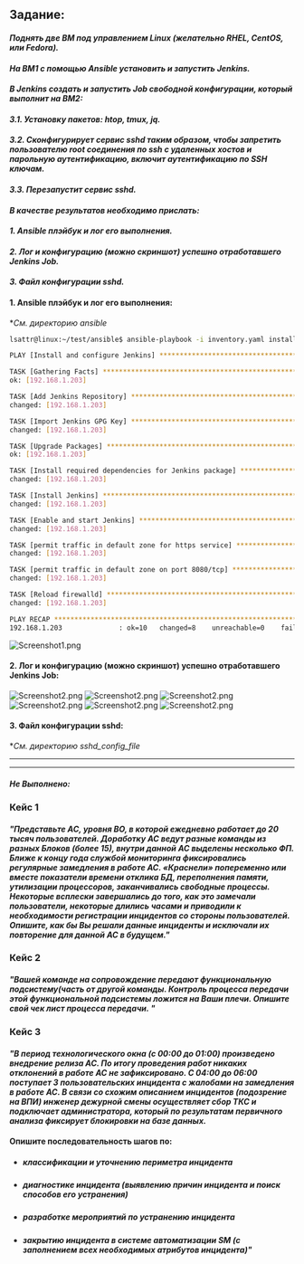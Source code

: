 ## Задание:

#### *Поднять две ВМ под управлением Linux (желательно RHEL, CentOS, или Fedora).*
#### *На ВМ1 c помощью Ansible установить и запустить Jenkins.*
#### *В Jenkins создать и запустить Job свободной конфигурации, который выполнит на ВМ2:*
#### *3.1. Установку пакетов: htop, tmux, jq.*
#### *3.2.  Сконфигурирует сервис sshd таким образом, чтобы запретить пользователю root соединения по ssh с удаленных хостов и парольную аутентификацию, включит аутентификацию по SSH ключам.*
#### *3.3. Перезапустит сервис sshd.*
#### *В качестве результатов необходимо прислать:*
####    *1.       Ansible плэйбук и лог его выполнения.*
####    *2.       Лог и конфигурацию (можно скриншот) успешно отработавшего Jenkins Job.*
####    *3.       Файл конфигурации sshd.*
####


#### 1. Ansible плэйбук и лог его выполнения:
**См. директорию ansible*
```bash
lsattr@linux:~/test/ansible$ ansible-playbook -i inventory.yaml install_jenkins.yml 

PLAY [Install and configure Jenkins] ***************************************************************************

TASK [Gathering Facts] *****************************************************************************************
ok: [192.168.1.203]

TASK [Add Jenkins Repository] **********************************************************************************
changed: [192.168.1.203]

TASK [Import Jenkins GPG Key] **********************************************************************************
changed: [192.168.1.203]

TASK [Upgrade Packages] ****************************************************************************************
ok: [192.168.1.203]

TASK [Install required dependencies for Jenkins package] *******************************************************
changed: [192.168.1.203]

TASK [Install Jenkins] *****************************************************************************************
changed: [192.168.1.203]

TASK [Enable and start Jenkins] ********************************************************************************
changed: [192.168.1.203]

TASK [permit traffic in default zone for https service] ********************************************************
changed: [192.168.1.203]

TASK [permit traffic in default zone on port 8080/tcp] *********************************************************
changed: [192.168.1.203]

TASK [Reload firewalld] ****************************************************************************************
changed: [192.168.1.203]

PLAY RECAP *****************************************************************************************************
192.168.1.203              : ok=10   changed=8    unreachable=0    failed=0    skipped=0    rescued=0    ignored=0   

```
![Screenshot1.png](Screenshots/Screenshot1.png)



#### 2. Лог и конфигурацию (можно скриншот) успешно отработавшего Jenkins Job:

![Screenshot2.png](Screenshots/Screenshot2.png)
![Screenshot2.png](Screenshots/Screenshot3.png)
![Screenshot2.png](Screenshots/Screenshot4.png)
![Screenshot2.png](Screenshots/Screenshot5.png)
![Screenshot2.png](Screenshots/Screenshot6.png)
![Screenshot2.png](Screenshots/Screenshot7.png)

#### 3. Файл конфигурации sshd:

**См. директорию sshd_config_file*

-------------------------------------------------------------------

-------------------------------------------------------------------

##### Не Выполнено:

### Кейс 1
#### *"Представьте АС, уровня BO, в которой ежедневно работает до 20 тысяч пользователей. Доработку АС ведут разные команды из разных Блоков (более 15), внутри данной АС выделены несколько ФП. Ближе к концу года службой мониторинга фиксировались регулярные замедления в работе АС. «Краснели» попеременно или вместе показатели времени отклика БД, переполнения памяти, утилизации процессоров, заканчивались свободные процессы. Некоторые всплески завершались до того, как это замечали пользователи, некоторые длились часами и приводили к необходимости регистрации инцидентов со стороны пользователей. Опишите, как бы Вы решали данные инциденты и исключали их повторение для данной АС в будущем."*

### Кейс 2
#### *"Вашей команде на сопровождение передают функциональную подсистему(часть от другой команды. Контроль процесса передачи этой функциональной подсистемы ложится на Ваши плечи. Опишите свой чек лист процесса передачи. "*

### Кейс 3
#### *"В период технологического окна (с 00:00 до 01:00) произведено внедрение релиза АС. По итогу проведения работ никаких отклонений в работе АС не зафиксировано. С 04:00 до 06:00 поступает 3 пользовательских инцидента с жалобами на замедления в работе АС. В связи со схожим описанием инцидентов (подозрение на ВПИ) инженер дежурной смены осуществляет сбор ТКС и подключает администратора, который по результатам первичного анализа фиксирует блокировки на базе данных.*

#### Опишите последовательность шагов по:

- ##### *классификации и уточнению периметра инцидента*
- ##### *диагностике инцидента (выявлению причин инцидента и поиск способов его устранения)*
- ##### *разработке мероприятий по устранению инцидента*
- ##### *закрытию инцидента в системе автоматизации SM (с заполнением всех необходимых атрибутов инцидента)"*